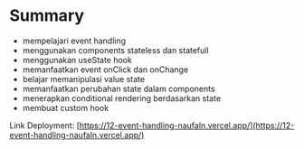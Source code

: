 # Summary

- mempelajari event handling
- menggunakan components stateless dan statefull
- menggunakan useState hook
- memanfaatkan event onClick dan onChange
- belajar memanipulasi value state
- memanfaatkan perubahan state dalam components
- menerapkan conditional rendering berdasarkan state
- membuat custom hook

Link Deployment: [https://12-event-handling-naufaln.vercel.app/](https://12-event-handling-naufaln.vercel.app/)